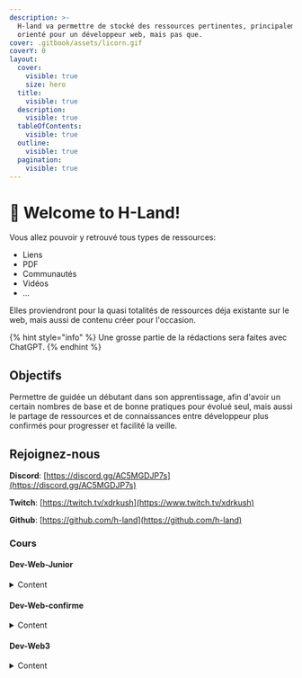 ```yaml
---
description: >-
  H-land va permettre de stocké des ressources pertinentes, principalement
  orienté pour un développeur web, mais pas que.
cover: .gitbook/assets/licorn.gif
coverY: 0
layout:
  cover:
    visible: true
    size: hero
  title:
    visible: true
  description:
    visible: true
  tableOfContents:
    visible: true
  outline:
    visible: true
  pagination:
    visible: true
---
```


# 👋 Welcome to H-Land!

Vous allez pouvoir y retrouvé tous types de ressources:

* Liens
* PDF
* Communautés
* Vidéos
* ...

Elles proviendront pour la quasi totalités de ressources déja existante sur le web, mais aussi de contenu créer pour l'occasion.

{% hint style="info" %}
Une grosse partie de la rédactions sera faites avec ChatGPT.
{% endhint %}

## Objectifs

Permettre de guidée un débutant dans son apprentissage, afin d'avoir un certain nombres de base et de bonne pratiques pour évolué seul, mais aussi le partage de ressources et de connaissances entre développeur plus confirmés pour progresser et facilité la veille.

## Rejoignez-nous

**Discord**: [https://discord.gg/AC5MGDJP7s](https://discord.gg/AC5MGDJP7s)

**Twitch**: [https://twitch.tv/xdrkush](https://www.twitch.tv/xdrkush)

**Github**: [https://github.com/h-land](https://github.com/h-land)



### Cours

#### Dev-Web-Junior

<details>

<summary>Content</summary>

[**\[00-Intro\]**](cours/dev-web-junior/00-intro.md) Retrouvez les bases du web, les fondamentaux d'internet, en passant par le navigateurs web ...&#x20;

[**\[01-Ecosystem\]**](cours/dev-web-junior/01-ecosystem.md) Retrouvez les outils de bases du développement web, ide, serveur local, ...&#x20;

[**\[02-HTML\]**](cours/dev-web-junior/02-html.md) C'est quoi le balisage (html) ? Comment fonctionne une page web.&#x20;

[**\[03-CSS\]**](cours/dev-web-junior/03-css.md) Les bases flex/grid, positionnement , alignement de vos box, responcive de quoi il s'agit ?&#x20;

[**\[04-JS\]**](cours/dev-web-junior/04-js.md) Le DOM, c'est quoi ? il existe des outils pour nous simplifier la tache ? (jquery, vue, react, ...)&#x20;

[\[05-Sass\] ](cours/dev-web-junior/05-sass.md)Optimisez son style avec sass,scss ? comment ça marche&#x20;

[\[06-Import\]](cours/dev-web-junior/06-import.md) Import de CDN, c'est quoi un framework ? Comment importer des librairy diverse ?&#x20;

[\[07-Back\]](cours/dev-web-junior/07-back.md) Le back-end c'est quoi ? le plus simple pour commencer ? C'est quoi un CRUD ?&#x20;

[\[08-BDD\]](cours/dev-web-junior/08-bdd.md) C'est quoi une BDD (base de donnée) ? à quoi sa sert ?&#x20;

[\[09-API\]](cours/dev-web-junior/09-api.md) API Rest, Web services, ... ? c'est quoi ce charabia ? Qui partage ses outils ?&#x20;

[\[10-Test\]](cours/dev-web-junior/10-test.md) Comment tester notre code ? les outils, les différents test, conceptions, intégrations, production, charge, ...&#x20;

[\[99-Others\]](cours/dev-web-junior/99-others.md) Le SSH ? L'UX/UI ? LightHouse, W3C, Mozilla.Observatory, ... ? Figma ? -&#x20;

[\[DOCS\]](cours/dev-web-junior/docs.md) Divers ressources

</details>

#### Dev-Web-confirme

<details>

<summary>Content</summary>

[**\[00-Intro\]**](cours/dev-web-avance/00-intro.md) Le métier de développeur web ? sont réseaux d'action, sa mentalité, ... ? est-il obligé de codé ?

[**\[01-Ecosystem\]**](cours/dev-web-avance/01-ecosystem.md) Quels sont les bases pour entrée en faire sont métier ? Codeur, scrum master, Product owner ?

[**\[02-Front\]**](cours/dev-web-avance/02-front.md) Quels sont les outils front à connaitre pour entrée sur le marché du developpement ?

[**\[03-Back\]**](cours/dev-web-avance/03-back.md) Comment choisir sa stack de départ ? NodeJS, Php, Rust ?

[**\[04-Typescript\]**](cours/dev-web-avance/04-typescript.md) Est-il vraiment utile ? Pourquoi rajouter une couche sur JS ?

[**\[05-MVC\]**](cours/dev-web-avance/05-mvc.md) MERN VS MEVN ? C'est quoi ? Comment les utiliser, les optimiser, les sécurisées ?

[**\[06-WebSocket\]**](cours/dev-web-avance/06-websocket.md) Socket.io, c'est quoi ? Quels est ça force ? Qui l'utilise ?

[**\[07-SEC\]**](cours/dev-web-avance/07-security.md) Quels sont les règles à respecter pour sécuriser sont outils, website, bot, application ?

[**\[08-Prod\]**](cours/dev-web-avance/08-production.md) Comment mettre en prod mon site ? les outils ? le Serveur ? anticipé certain problème (automatisation)

[**\[99-Others\]**](cours/dev-web-avance/99-others.md) Tdd, Docker, patern, la gestion de projet, UML, kanban, gantt, Conception de BDD, Architecture Complexe, ... -&#x20;

[**\[DOCS\]**](cours/dev-web-avance/docs.md) Divers ressources

</details>

#### Dev-Web3

<details>

<summary>Content</summary>

[**\[00-Intro\]**](cours/dev-web3/00-intro.md) C'est quoi le Web1, Web2 et le Web3 ? D'ou ça vient ? quel problematique résout il vraiment ? Y a t'il un avenir ?

[**\[01-Ecosystem\]**](cours/dev-web3/01-ecosystem.md) Blockchain (& Testnet), Smart-contract, Bridge, Defi, DAO, ... c'est quoi ses truc de geek ? Les outils ?

[**\[02-SMARTCONTRACT\]**](cours/dev-web3/02-smart-contract.md) C'est quoi un smart-contract ? Les standarts de base, erc20, erc721, erc1155, ... ?&#x20;

[**\[03-SOLIDITY\]**](cours/dev-web3/03-solidity.md) C'est quoi le solidity ? Comment l'utiliser ? c'est quoi l'EVM ?&#x20;

[**\[04-TOOLS\]**](cours/dev-web3/04-tools.md) Quels sont les outils à utiliser dans le web3 ? hardhat, truffle, foundry, oppenzepplin, infura, metamask, ... ?&#x20;

[**\[05-BASIC\]**](cours/dev-web3/05-basic.md) Comment créer un token, et faire des échanges avec sur une DAPP ? dev local&#x20;

[**\[06-DAPP\]**](cours/dev-web3/06-dapp.md) C'est quoi une DAPP ? Comment la construire ? Quels sont ses points faibles/forts ?&#x20;

[**\[07-TEST\]**](cours/dev-web3/07-test.md) Comment réaliser les test unitaire avec chaï, mocha, ethers, ... ?&#x20;

[**\[08-MULTICONTRAT\]**](cours/dev-web3/08-multi-contrat.md) Comment rassemblé plusieurs contrat ensemble ? fixé un prix erc20 sur un erc721 ou erc1155 ?&#x20;

[**\[09-SECURITY\]**](cours/dev-web3/09-security.md) Comprendre l'exploitation de certaines failles, re-entrancy, gas-out-limit, ...&#x20;

[**\[10-ADVANCED\]**](cours/dev-web3/10-advanced.md) Créer une DAPP multi-contrat, avec les test, le deploy et intéragir avec le/les contrats.&#x20;

[**\[99-Others\]** ](cours/dev-web3/99-others.md)Divers sujets tel que le pattern diamond, DAO, ...

[**\[DOCS\]**](cours/dev-web3/docs.md) Divers ressources

</details>

